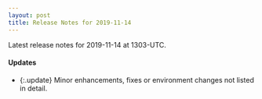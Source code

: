 ```yaml
---
layout: post
title: Release Notes for 2019-11-14
---
```


Latest release notes for 2019-11-14 at 1303-UTC.

<div class='updates' markdown='1'>

#### Updates

- {:.update} Minor enhancements, fixes or environment changes not listed in detail.

</div>


